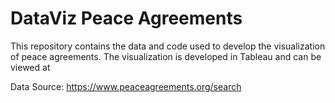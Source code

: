 # DataViz Peace Agreements

This repository contains the data and code used to develop the visualization of peace agreements. The visualization is developed in Tableau and can be viewed at 

Data Source: https://www.peaceagreements.org/search
